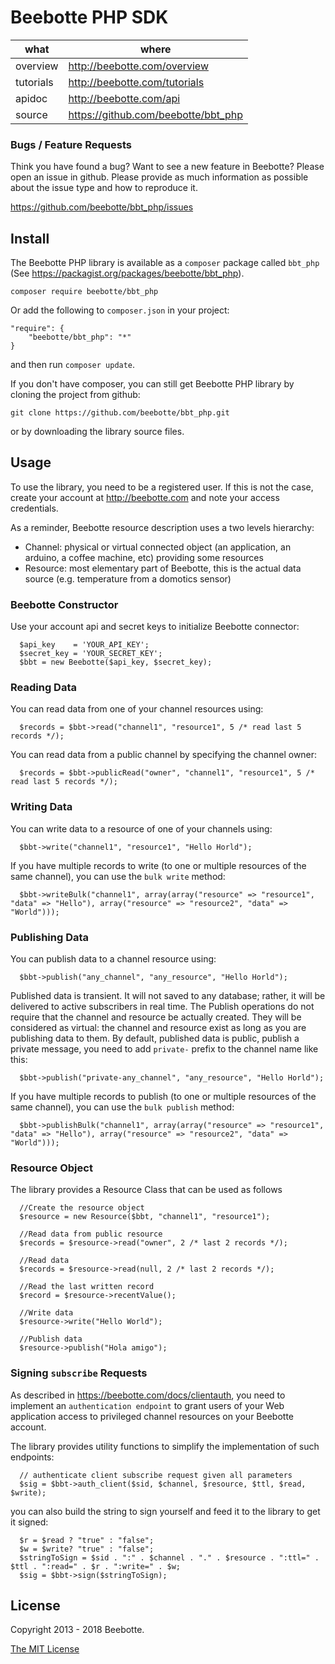 Beebotte PHP SDK
================

| what          | where                                  |
|---------------|----------------------------------------|
| overview      | http://beebotte.com/overview           |
| tutorials     | http://beebotte.com/tutorials          |
| apidoc        | http://beebotte.com/api                |
| source        | https://github.com/beebotte/bbt_php    |

### Bugs / Feature Requests

Think you have found a bug? Want to see a new feature in Beebotte? Please open an
issue in github. Please provide as much information as possible about the issue
type and how to reproduce it.

  https://github.com/beebotte/bbt_php/issues

## Install

The Beebotte PHP library is available as a `composer` package
called `bbt_php` (See <https://packagist.org/packages/beebotte/bbt_php>).

```
composer require beebotte/bbt_php
```

Or add the following to `composer.json` in your project:

```
"require": {
    "beebotte/bbt_php": "*"
}
```

and then run `composer update`.

If you don't have composer, you can still get Beebotte PHP library by cloning the project from github:
```
git clone https://github.com/beebotte/bbt_php.git
```
or by downloading the library source files.

## Usage
To use the library, you need to be a registered user. If this is not the case,
create your account at <http://beebotte.com> and note your access credentials.

As a reminder, Beebotte resource description uses a two levels hierarchy:

* Channel: physical or virtual connected object (an application, an arduino,
  a coffee machine, etc) providing some resources
* Resource: most elementary part of Beebotte, this is the actual data source
  (e.g. temperature from a domotics sensor)

### Beebotte Constructor
Use your account api and secret keys to initialize Beebotte connector:

```
  $api_key    = 'YOUR_API_KEY';
  $secret_key = 'YOUR_SECRET_KEY';
  $bbt = new Beebotte($api_key, $secret_key);
```

### Reading Data
You can read data from one of your channel resources using:

```
  $records = $bbt->read("channel1", "resource1", 5 /* read last 5 records */);
```  
You can read data from a public channel by specifying the channel owner:

```
  $records = $bbt->publicRead("owner", "channel1", "resource1", 5 /* read last 5 records */);
```

### Writing Data
You can write data to a resource of one of your channels using:

```
  $bbt->write("channel1", "resource1", "Hello Horld");
```

If you have multiple records to write (to one or multiple resources of the same
channel), you can use the `bulk write` method:

```
  $bbt->writeBulk("channel1", array(array("resource" => "resource1", "data" => "Hello"), array("resource" => "resource2", "data" => "World")));
```

### Publishing Data
You can publish data to a channel resource using:

```
  $bbt->publish("any_channel", "any_resource", "Hello Horld");
```

Published data is transient. It will not saved to any database; rather, it will
be delivered to active subscribers in real time. The Publish operations do not
require that the channel and resource be actually created.
They will be considered as virtual: the channel and resource exist as long as
you are publishing data to them.
By default, published data is public, publish a private message, you need to
add `private-` prefix to the channel name like this:

```
  $bbt->publish("private-any_channel", "any_resource", "Hello Horld");
```

If you have multiple records to publish (to one or multiple resources of the
same channel), you can use the `bulk publish` method:

```
  $bbt->publishBulk("channel1", array(array("resource" => "resource1", "data" => "Hello"), array("resource" => "resource2", "data" => "World")));
```

### Resource Object
The library provides a Resource Class that can be used as follows

```
  //Create the resource object
  $resource = new Resource($bbt, "channel1", "resource1");

  //Read data from public resource
  $records = $resource->read("owner", 2 /* last 2 records */);

  //Read data
  $records = $resource->read(null, 2 /* last 2 records */);

  //Read the last written record
  $record = $resource->recentValue();

  //Write data
  $resource->write("Hello World");

  //Publish data
  $resource->publish("Hola amigo");
```

### Signing `subscribe` Requests
As described in <https://beebotte.com/docs/clientauth>, you need to implement
an `authentication endpoint` to grant users of your Web application access to
privileged channel resources on your Beebotte account.

The library provides utility functions to simplify the implementation of such
endpoints:

```
  // authenticate client subscribe request given all parameters
  $sig = $bbt->auth_client($sid, $channel, $resource, $ttl, $read, $write);
```

you can also build the string to sign yourself and feed it to the library to get
it signed:

```
  $r = $read ? "true" : "false";
  $w = $write? "true" : "false";
  $stringToSign = $sid . ":" . $channel . "." . $resource . ":ttl=" . $ttl . ":read=" . $r . ":write=" . $w;
  $sig = $bbt->sign($stringToSign);
```

## License
Copyright 2013 - 2018 Beebotte.

[The MIT License](http://opensource.org/licenses/MIT)
